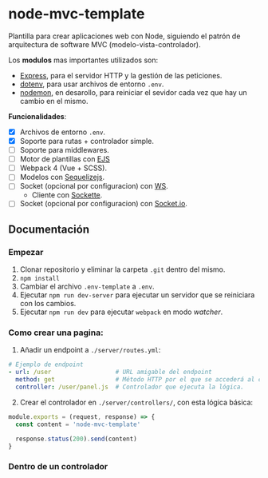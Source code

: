 # node-mvc-template
Plantilla para crear aplicaciones web con Node, siguiendo el patrón de arquitectura de software MVC (modelo-vista-controlador).

Los **modulos** mas importantes utilizados son:
* [Express](https://github.com/expressjs/express), para el servidor HTTP y la gestión de las peticiones.
* [dotenv](https://github.com/motdotla/dotenv), para usar archivos de entorno `.env`.
* [nodemon](https://github.com/remy/nodemon/), en desarollo, para reiniciar el sevidor cada vez que hay un cambio en el mismo.

**Funcionalidades**:
- [x] Archivos de entorno `.env`.
- [X] Soporte para rutas + controlador simple.
- [ ] Soporte para middlewares.
- [ ] Motor de plantillas con [EJS](https://ejs.co/)
- [ ] Webpack 4 (Vue + SCSS).
- [ ] Modelos con [Sequelizejs](http://docs.sequelizejs.com/).
- [ ] Socket (opcional por configuracion) con [WS](https://github.com/websockets/ws).
  - Cliente con [Sockette](https://github.com/lukeed/sockette).
- [ ] Socket (opcional por configuracion) con [Socket.io](https://socket.io/).

## Documentación

### Empezar

1. Clonar repositorio y eliminar la carpeta `.git` dentro del mismo.
2. `npm install`
4. Cambiar el archivo `.env-template` a `.env`.
5. Ejecutar `npm run dev-server` para ejecutar un servidor que se reiniciara con los cambios.
6. Ejecutar `npm run dev` para ejecutar `webpack` en modo _watcher_.

### Como crear una pagina:
1. Añadir un endpoint a `./server/routes.yml`:
  ```yaml
  # Ejemplo de endpoint
  - url: /user                  # URL amigable del endpoint
    method: get                 # Método HTTP por el que se accederá al controlador.
    controller: /user/panel.js  # Controlador que ejecuta la lógica.
  ```

2. Crear el controlador en `./server/controllers/`, con esta lógica básica:
```js
module.exports = (request, response) => {
  const content = 'node-mvc-template'

  response.status(200).send(content)
}
```

### Dentro de un controlador

